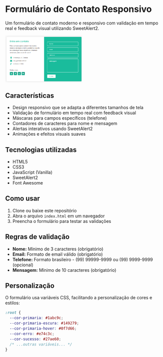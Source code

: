 # Formulário de Contato Responsivo

Um formulário de contato moderno e responsivo com validação em tempo real e feedback visual utilizando SweetAlert2.

<div style="display: flex; justify-content: space-between; flex-wrap: wrap;">
  <img src="./assets/img/screenshot.png" alt="Preview do Sistema" width="49%">
</div>

## Características

- Design responsivo que se adapta a diferentes tamanhos de tela
- Validação de formulário em tempo real com feedback visual
- Máscaras para campos específicos (telefone)
- Contadores de caracteres para nome e mensagem
- Alertas interativos usando SweetAlert2
- Animações e efeitos visuais suaves

## Tecnologias utilizadas

- HTML5
- CSS3
- JavaScript (Vanilla)
- SweetAlert2
- Font Awesome

## Como usar

1. Clone ou baixe este repositório
2. Abra o arquivo `index.html` em um navegador
3. Preencha o formulário para testar as validações

## Regras de validação

- **Nome:** Mínimo de 3 caracteres (obrigatório)
- **Email:** Formato de email válido (obrigatório)
- **Telefone:** Formato brasileiro - (99) 99999-9999 ou (99) 9999-9999 (opcional)
- **Mensagem:** Mínimo de 10 caracteres (obrigatório)

## Personalização

O formulário usa variáveis CSS, facilitando a personalização de cores e estilos:

```css
:root {
  --cor-primaria: #1abc9c;
  --cor-primaria-escura: #149279;
  --cor-primaria-hover: #0f7d66;
  --cor-erro: #e74c3c;
  --cor-sucesso: #27ae60;
  /* ...outras variáveis... */
}
```
